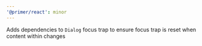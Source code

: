 ```yaml
---
'@primer/react': minor
---
```


Adds dependencies to `Dialog` focus trap to ensure focus trap is reset when content within changes
